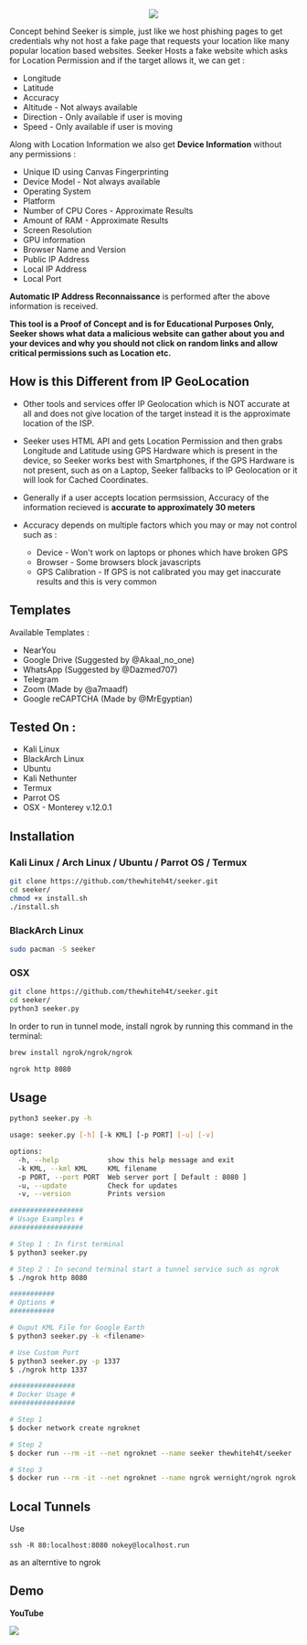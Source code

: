 <p align="center"><img src="https://cdn.discordapp.com/attachments/803548343368286209/996050761433755658/68747470733a2f2f692e696d6775722e636f6d2f444970754e54492e6a7067_cleanup.jpg"></p>


Concept behind Seeker is simple, just like we host phishing pages to get credentials why not host a fake page that requests your location like many popular location based websites. Seeker Hosts a fake website which asks for Location Permission and if the target allows it, we can get :

* Longitude
* Latitude
* Accuracy
* Altitude - Not always available
* Direction - Only available if user is moving
* Speed - Only available if user is moving

Along with Location Information we also get **Device Information** without any permissions :

* Unique ID using Canvas Fingerprinting
* Device Model - Not always available
* Operating System
* Platform
* Number of CPU Cores - Approximate Results
* Amount of RAM - Approximate Results
* Screen Resolution
* GPU information
* Browser Name and Version
* Public IP Address
* Local IP Address
* Local Port

**Automatic IP Address Reconnaissance** is performed after the above information is received.

**This tool is a Proof of Concept and is for Educational Purposes Only, Seeker shows what data a malicious website can gather about you and your devices and why you should not click on random links and allow critical permissions such as Location etc.**

## How is this Different from IP GeoLocation

* Other tools and services offer IP Geolocation which is NOT accurate at all and does not give location of the target instead it is the approximate location of the ISP.

* Seeker uses HTML API and gets Location Permission and then grabs Longitude and Latitude using GPS Hardware which is present in the device, so Seeker works best with Smartphones, if the GPS Hardware is not present, such as on a Laptop, Seeker fallbacks to IP Geolocation or it will look for Cached Coordinates.  

* Generally if a user accepts location permsission, Accuracy of the information recieved is **accurate to approximately 30 meters**

* Accuracy depends on multiple factors which you may or may not control such as :
  * Device - Won't work on laptops or phones which have broken GPS
  * Browser - Some browsers block javascripts
  * GPS Calibration - If GPS is not calibrated you may get inaccurate results and this is very common

## Templates

Available Templates : 

* NearYou
* Google Drive (Suggested by @Akaal_no_one)
* WhatsApp (Suggested by @Dazmed707)
* Telegram
* Zoom (Made by @a7maadf)
* Google reCAPTCHA (Made by @MrEgyptian)

## Tested On :

* Kali Linux
* BlackArch Linux
* Ubuntu
* Kali Nethunter
* Termux
* Parrot OS
* OSX - Monterey v.12.0.1

## Installation

### Kali Linux / Arch Linux / Ubuntu / Parrot OS / Termux

```bash
git clone https://github.com/thewhiteh4t/seeker.git
cd seeker/
chmod +x install.sh
./install.sh
```

### BlackArch Linux

```bash
sudo pacman -S seeker
```

### OSX
```bash
git clone https://github.com/thewhiteh4t/seeker.git
cd seeker/
python3 seeker.py
````

In order to run in tunnel mode, install ngrok by running this command in the terminal:
```bash
brew install ngrok/ngrok/ngrok

ngrok http 8080
````

## Usage

```bash
python3 seeker.py -h

usage: seeker.py [-h] [-k KML] [-p PORT] [-u] [-v]

options:
  -h, --help            show this help message and exit
  -k KML, --kml KML     KML filename
  -p PORT, --port PORT  Web server port [ Default : 8080 ]
  -u, --update          Check for updates
  -v, --version         Prints version

##################
# Usage Examples #
##################

# Step 1 : In first terminal
$ python3 seeker.py

# Step 2 : In second terminal start a tunnel service such as ngrok
$ ./ngrok http 8080

###########
# Options #
###########

# Ouput KML File for Google Earth
$ python3 seeker.py -k <filename>

# Use Custom Port
$ python3 seeker.py -p 1337
$ ./ngrok http 1337

################
# Docker Usage #
################

# Step 1
$ docker network create ngroknet

# Step 2
$ docker run --rm -it --net ngroknet --name seeker thewhiteh4t/seeker

# Step 3
$ docker run --rm -it --net ngroknet --name ngrok wernight/ngrok ngrok http seeker:8080
```

## Local Tunnels
Use
```
ssh -R 80:localhost:8080 nokey@localhost.run
```
as an alterntive to ngrok

## Demo

**YouTube**

<a href="https://youtu.be/MOrAySOPFsw">
  <img src="https://cdn.discordapp.com/attachments/803548343368286209/996050761433755658/68747470733a2f2f692e696d6775722e636f6d2f444970754e54492e6a7067_cleanup.jpg">
</a>
